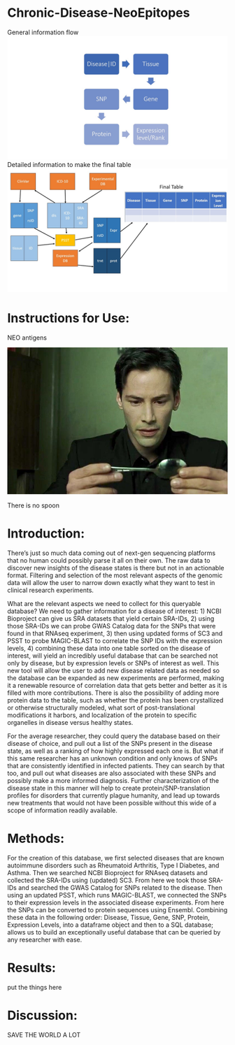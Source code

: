 # Chronic-Disease-NeoEpitopes
General information flow
![Flowchart](Slide1.jpg)
Detailed information to make the final table
![Flowchart2](Slide2.jpg)

# Instructions for Use:

NEO antigens

![Flowchart3](neo_spoon.jpeg)

There is no spoon

# Introduction:
There’s just so much data coming out of next-gen sequencing platforms that no human could possibly parse it all on their own. The raw data to discover new insights of the disease states is there but not in an actionable format. Filtering and selection of the most relevant aspects of the genomic data will allow the user to narrow down exactly what they want to test in clinical research experiments. 

What are the relevant aspects we need to collect for this queryable database? We need to gather information for a disease of interest: 1) NCBI Bioproject can give us SRA datasets that yield certain SRA-IDs, 2) using those SRA-IDs we can probe GWAS Catalog data for the SNPs that were found in that RNAseq experiment, 3) then using updated forms of SC3 and PSST to probe MAGIC-BLAST to correlate the SNP IDs with the expression levels, 4) combining these data into one table sorted on the disease of interest, will yield an incredibly useful database that can be searched not only by disease, but by expression levels or SNPs of interest as well. This new tool will allow the user to add new disease related data as needed so the database can be expanded as new experiments are performed, making it a renewable resource of correlation data that gets better and better as it is filled with more contributions. There is also the possibility of adding more protein data to the table, such as whether the protein has been crystallized or otherwise structurally modeled, what sort of post-translational modifications it harbors, and localization of the protein to specific organelles in disease versus healthy states. 

For the average researcher, they could query the database based on their disease of choice, and pull out a list of the SNPs present in the disease state, as well as a ranking of how highly expressed each one is. But what if this same researcher has an unknown condition and only knows of SNPs that are consistently identified in infected patients. They can search by that too, and pull out what diseases are also associated with these SNPs and possibly make a more informed diagnosis. Further characterization of the disease state in this manner will help to create protein/SNP-translation profiles for disorders that currently plague humanity, and lead up towards new treatments that would not have been possible without this wide of a scope of information readily available.

# Methods:
For the creation of this database, we first selected diseases that are known autoimmune disorders such as Rheumatoid Arthritis, Type I Diabetes, and Asthma. Then we searched NCBI Bioproject for RNAseq datasets and collected the SRA-IDs using (updated) SC3. From here we took those SRA-IDs and searched the GWAS Catalog for SNPs related to the disease. Then using an updated PSST, which runs MAGIC-BLAST, we connected the SNPs to their expression levels in the associated disease experiments. From here the SNPs can be converted to protein sequences using Ensembl. Combining these data in the following order: Disease, Tissue, Gene, SNP, Protein, Expression Levels, into a dataframe object and then to a SQL database; allows us to build an exceptionally useful database that can be queried by any researcher with ease. 

# Results:
put the things here

# Discussion:
SAVE THE WORLD A LOT

